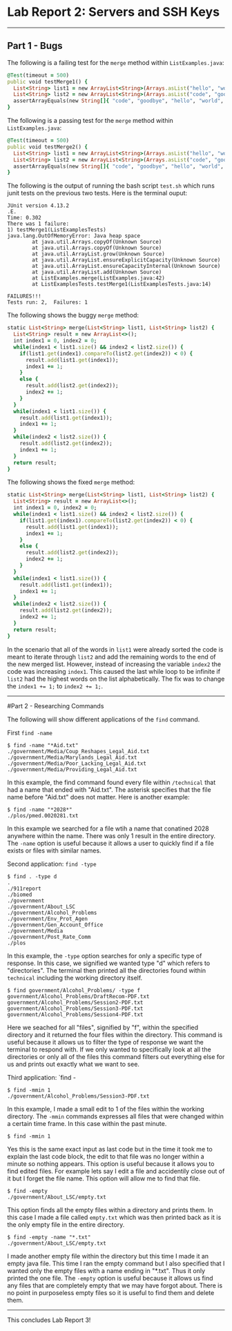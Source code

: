 # Lab Report 2: Servers and SSH Keys

---
## Part 1 - Bugs

The following is a failing test for the `merge` method within `ListExamples.java`:

```ruby
@Test(timeout = 500)
public void testMerge1() {
  List<String> list1 = new ArrayList<String>(Arrays.asList("hello", "world", "yoyo"));
  List<String> list2 = new ArrayList<String>(Arrays.asList("code", "goodbye", "zebra"));
  assertArrayEquals(new String[]{ "code", "goodbye", "hello", "world", "yoyo", "zebra"}, ListExamples.merge(list1, list2).toArray());
}
```

The following is a passing test for the `merge` method within `ListExamples.java`:

```ruby
@Test(timeout = 500)
public void testMerge2() {
  List<String> list1 = new ArrayList<String>(Arrays.asList("hello", "world", "yoyo"));
  List<String> list2 = new ArrayList<String>(Arrays.asList("code", "goodbye"));
  assertArrayEquals(new String[]{ "code", "goodbye", "hello", "world", "yoyo"}, ListExamples.merge(list1, list2).toArray());
}
```

The following is the output of running the bash script `test.sh` which runs junit tests on the previous two tests. Here is the terminal ouput:
```
JUnit version 4.13.2
.E.
Time: 0.302
There was 1 failure:
1) testMerge1(ListExamplesTests)
java.lang.OutOfMemoryError: Java heap space
        at java.util.Arrays.copyOf(Unknown Source)
        at java.util.Arrays.copyOf(Unknown Source)
        at java.util.ArrayList.grow(Unknown Source)
        at java.util.ArrayList.ensureExplicitCapacity(Unknown Source)
        at java.util.ArrayList.ensureCapacityInternal(Unknown Source)
        at java.util.ArrayList.add(Unknown Source)
        at ListExamples.merge(ListExamples.java:42)
        at ListExamplesTests.testMerge1(ListExamplesTests.java:14)

FAILURES!!!
Tests run: 2,  Failures: 1
```
The following shows the buggy `merge` method:
```ruby
static List<String> merge(List<String> list1, List<String> list2) {
  List<String> result = new ArrayList<>();
  int index1 = 0, index2 = 0;
  while(index1 < list1.size() && index2 < list2.size()) {
    if(list1.get(index1).compareTo(list2.get(index2)) < 0) {
      result.add(list1.get(index1));
      index1 += 1;
    }
    else {
      result.add(list2.get(index2));
      index2 += 1;
    }
  }
  while(index1 < list1.size()) {
    result.add(list1.get(index1));
    index1 += 1;
  }
  while(index2 < list2.size()) {
    result.add(list2.get(index2));
    index1 += 1;
  }
  return result;
}
```
The following shows the fixed `merge` method:
```ruby
static List<String> merge(List<String> list1, List<String> list2) {
  List<String> result = new ArrayList<>();
  int index1 = 0, index2 = 0;
  while(index1 < list1.size() && index2 < list2.size()) {
    if(list1.get(index1).compareTo(list2.get(index2)) < 0) {
      result.add(list1.get(index1));
      index1 += 1;
    }
    else {
      result.add(list2.get(index2));
      index2 += 1;
    }
  }
  while(index1 < list1.size()) {
    result.add(list1.get(index1));
    index1 += 1;
  }
  while(index2 < list2.size()) {
    result.add(list2.get(index2));
    index2 += 1;
  }
  return result;
}
```
In the scenario that all of the words in `list1` were already sorted the code is meant to iterate through `list2` and add the remaining words to the end of the new merged list. However, instead of increasing the variable `index2` the code was increasing `index1`. This caused the last while loop to be infinite if `list2` had the highest words on the list alphabetically. The fix was to change the `index1 += 1;` to `index2 += 1;`.

---
#Part 2 - Researching Commands

The following will show different applications of the `find` command.

First `find -name`
```
$ find -name "*Aid.txt"
./government/Media/Coup_Reshapes_Legal_Aid.txt
./government/Media/Marylands_Legal_Aid.txt
./government/Media/Poor_Lacking_Legal_Aid.txt
./government/Media/Providing_Legal_Aid.txt
```
In this example, the find command found every file within `/technical` that had a name that ended with "Aid.txt". The asterisk specifies that the file name before "Aid.txt" does not matter.
Here is another example:
```
$ find -name "*2028*"
./plos/pmed.0020281.txt
```
In this example we searched for a file wtih a name that conatined 2028 anywhere within the name. There was only 1 result in the entire directory. The `-name` option is useful because it allows a user to quickly find if a file exists or files with similar names.

Second application: `find -type`
```
$ find . -type d
.
./911report
./biomed
./government
./government/About_LSC
./government/Alcohol_Problems
./government/Env_Prot_Agen
./government/Gen_Account_Office
./government/Media
./government/Post_Rate_Comm
./plos
```
In this example, the `-type` option searches for only a specific type of response. In this case, we signified we wanted type "d" which refers to "directories". The terminal then printed all the directories found within `technical` including the working directory itself.
```
$ find government/Alcohol_Problems/ -type f
government/Alcohol_Problems/DraftRecom-PDF.txt
government/Alcohol_Problems/Session2-PDF.txt
government/Alcohol_Problems/Session3-PDF.txt
government/Alcohol_Problems/Session4-PDF.txt
```
Here we seached for all "files", signified by "f", within the specified directory and it returned the four files within the directory. This command is useful because it allows us to filter the type of response we want the terminal to respond with. If we only wanted to specifically look at all the directories or only all of the files this command filters out everything else for us and prints out exactly what we want to see.

Third application: `find -
```
$ find -mmin 1
./government/Alcohol_Problems/Session3-PDF.txt
```
In this example, I made a small edit to 1 of the files within the working directory. The `-mmin` commands expresses all files that were changed within a certain time frame. In this case within the past minute.
```
$ find -mmin 1

```
Yes this is the same exact input as last code but in the time it took me to explain the last code block, the edit to that file was no longer within a minute so nothing appears. This option is useful because it allows you to find edited files. For example lets say I edit a file and accidentily close out of it but I forget the file name. This option will allow me to find that file.
```
$ find -empty
./government/About_LSC/empty.txt
```
This option finds all the empty files within a directory and prints them. In this case I made a file called `empty.txt` which was then printed back as it is the only empty file in the entire directory.
```
$ find -empty -name "*.txt"
./government/About_LSC/empty.txt
```
I made another empty file within the directory but this time I made it an empty java file. This time I ran the empty command but I also specified that I wanted only the empty files with a name ending in "*.txt". Thus it only printed the one file. The `-empty` option is useful because it allows us find any files that are completely empty that we may have forgot about. There is no point in purposeless empty files so it is useful to find them and delete them.

--- 
This concludes Lab Report 3!


